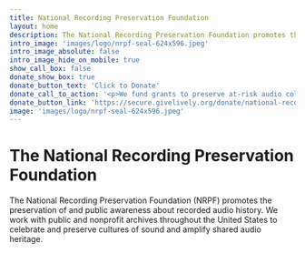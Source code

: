 ```yaml
---
title: National Recording Preservation Foundation
layout: home
description: The National Recording Preservation Foundation promotes the preservation and public awareness of the audio heritage and cultures of sound, with a focus on public and nonprofit archives throughout the United states.
intro_image: 'images/logo/nrpf-seal-624x596.jpeg'
intro_image_absolute: false
intro_image_hide_on_mobile: true
show_call_box: false
donate_show_box: true
donate_button_text: 'Click to Donate'
donate_call_to_action: '<p>We fund grants to preserve at-risk audio collections.</p><p>As the 2024 National Recording Registry<br />is announced, consider a gift!</p>'
donate_button_link: 'https://secure.givelively.org/donate/national-recording-preservation-foundation/national-recording-registry-2024'
image: 'images/logo/nrpf-seal-624x596.jpeg'
---
```


# The National Recording Preservation Foundation

The National Recording Preservation Foundation (NRPF) promotes the preservation of and public awareness about recorded audio history. We work with public and nonprofit archives throughout the United States to celebrate and preserve cultures of sound and amplify shared audio heritage.
